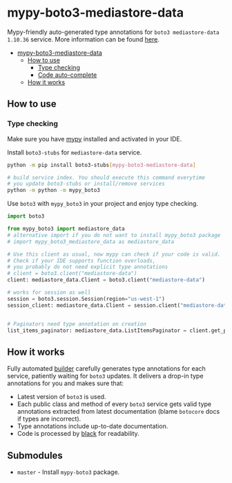 # mypy-boto3-mediastore-data

Mypy-friendly auto-generated type annotations for `boto3 mediastore-data 1.10.36` service.
More information can be found [here](https://github.com/vemel/mypy_boto3).

- [mypy-boto3-mediastore-data](#mypy-boto3-mediastore-data)
  - [How to use](#how-to-use)
    - [Type checking](#type-checking)
    - [Code auto-complete](#code-auto-complete)
  - [How it works](#how-it-works)

## How to use

### Type checking

Make sure you have [mypy](https://github.com/python/mypy) installed and activated in your IDE.

Install `boto3-stubs` for `mediastore-data` service.

```bash
python -m pip install boto3-stubs[mypy-boto3-mediastore-data]

# build service index. You should execute this command everytime
# you update boto3-stubs or install/remove services
python -m python -m mypy_boto3
```

Use `boto3` with `mypy_boto3` in your project and enjoy type checking.

```python
import boto3

from mypy_boto3 import mediastore_data
# alternative import if you do not want to install mypy_boto3 package
# import mypy_boto3_mediastore_data as mediastore_data

# Use this client as usual, now mypy can check if your code is valid.
# Check if your IDE supports function overloads,
# you probably do not need explicit type annotations
# client = boto3.client("mediastore-data")
client: mediastore_data.Client = boto3.client("mediastore-data")

# works for session as well
session = boto3.session.Session(region="us-west-1")
session_client: mediastore_data.Client = session.client("mediastore-data")


# Paginators need type annotation on creation
list_items_paginator: mediastore_data.ListItemsPaginator = client.get_paginator("list_items")
```

## How it works

Fully automated [builder](https://github.com/vemel/mypy_boto3) carefully generates
type annotations for each service, patiently waiting for `boto3` updates. It delivers
a drop-in type annotations for you and makes sure that:

- Latest version of `boto3` is used.
- Each public class and method of every `boto3` service gets valid type annotations
  extracted from latest documentation (blame `botocore` docs if types are incorrect).
- Type annotations include up-to-date documentation.
- Code is processed by [black](https://github.com/psf/black) for readability.

## Submodules

- `master` - Install `mypy-boto3` package.